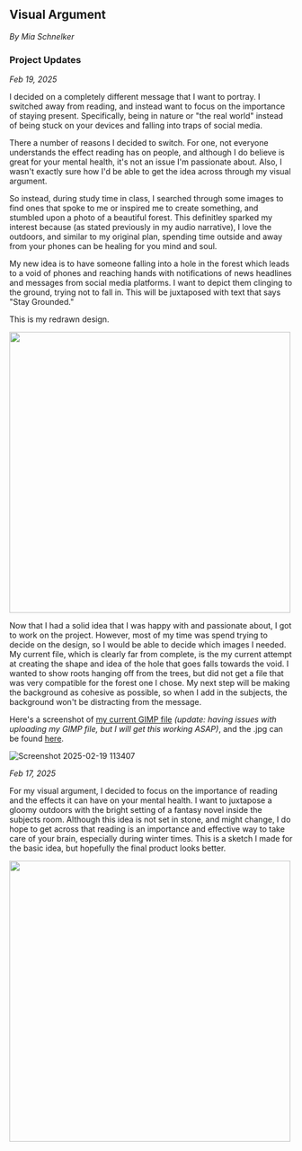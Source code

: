<h2> Visual Argument </h2>
<i> By Mia Schnelker </i>


<h3> Project Updates </h3>

<i> Feb 19, 2025 </i>

I decided on a completely different message that I want to portray. I switched away from reading, and instead want to focus on the importance of
staying present. Specifically, being in nature or "the real world" instead of being stuck on your devices and falling into traps of social media. 

There a number of reasons I decided to switch. For one, not everyone understands the effect reading has on people, and although I do believe
is great for your mental health, it's not an issue I'm passionate about. Also, I wasn't exactly sure how I'd be able to get the idea across through my visual argument. 

So instead, during study time in class, I searched through some images to find ones that spoke to me or inspired me to create something, and stumbled upon a photo of 
a beautiful forest. This definitley sparked my interest because (as stated previously in my audio narrative), I love the outdoors, and similar to my original plan, spending time 
outside and away from your phones can be healing for you mind and soul. 

My new idea is to have someone falling into a hole in the forest which leads to a void of phones and reaching hands with notifications of news headlines and messages from social media platforms. 
I want to depict them clinging to the ground, trying not to fall in. This will be juxtaposed with text that says "Stay Grounded." 

This is my redrawn design.

<img src ="https://github.com/user-attachments/assets/3812f216-fc58-41d4-bc8b-e1cb60da2d57" width = 500px>

Now that I had a solid idea that I was happy with and passionate about, I got to work on the project. However, most of my time was spend trying to decide on the design, so I would be able to decide which images I needed. My current file, which is clearly far from complete, is the my current attempt at creating the shape and idea of the hole that goes falls towards the void. I wanted to show roots hanging off from the trees, but did not get a file that was very compatible for the forest one I chose. My next step will be making the background as cohesive as possible, so when I add in the subjects, the background won't be distracting from the message.

Here's a screenshot of <a href = "https://github.com/mschnelk/visual-argument-2025spring/blob/main/stay_grounded.xcf">my current GIMP file</a> <i>(update: having issues with uploading my GIMP file, but I will get this working ASAP)</i>, and the .jpg can be found <a href = "https://github.com/mschnelk/visual-argument-2025spring/blob/main/stay_grounded.jpg">here</a>.

![Screenshot 2025-02-19 113407](https://github.com/user-attachments/assets/92caa911-af97-474e-a418-96d638fed5dd)



<i>Feb 17, 2025</i>

For my visual argument, I decided to focus on the importance of reading and the effects it can have on your mental health. 
I want to juxtapose a gloomy outdoors with the bright setting of a fantasy novel inside the subjects room. Although this idea
is not set in stone, and might change, I do hope to get across that reading is an importance and effective way to take care
of your brain, especially during winter times. This is a sketch I made for the basic idea, but hopefully the final product looks better.



<img src = "https://github.com/user-attachments/assets/82e5e252-9221-4b95-a730-081216653583" width = 500px>
